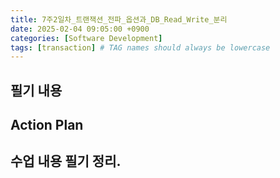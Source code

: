 ```yaml
---
title: 7주2일차_트랜잭션_전파_옵션과_DB_Read_Write_분리
date: 2025-02-04 09:05:00 +0900
categories: [Software Development]
tags: [transaction] # TAG names should always be lowercase
---
```


## 필기 내용

## Action Plan

## 수업 내용 필기 정리.


